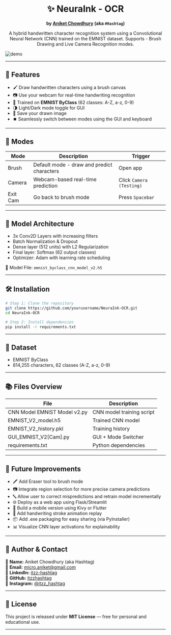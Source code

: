 <div align="center">
  
# ✨ NeuraInk - OCR

**by [Aniket Chowdhury](mailto:micro.aniket@gmail.com) (aka `#Hashtag`)**
</div>

<div align="center">  
A hybrid handwritten character recognition system using a Convolutional Neural Network (CNN) trained on the EMNIST dataset.
Supports - Brush Drawing and Live Camera Recognition modes.
</div>


![demo](https://user-images.githubusercontent.com/yourusername/yourdemoimage.gif) <!-- Replace with actual GIF or screenshot -->

---
## 📌 Features

- 🖌️ Draw handwritten characters using a brush canvas
- 📷 Use your webcam for real-time handwriting recognition
- 🤖 Trained on **EMNIST ByClass** (62 classes: A-Z, a-z, 0-9)
- 🌗 Light/Dark mode toggle for GUI
- 💾 Save your drawn image
- ⏹️ Seamlessly switch between modes using the GUI and keyboard

---

## 🎥 Modes

| Mode      | Description                                      | Trigger                     |
|-----------|--------------------------------------------------|-----------------------------|
| Brush     | Default mode - draw and predict characters       | Open app                    |
| Camera    | Webcam-based real-time prediction                | Click `Camera (Testing)`    |
| Exit Cam  | Go back to brush mode                            | Press `Spacebar`            |

---

## 🧠 Model Architecture

- 3x Conv2D Layers with increasing filters
- Batch Normalization & Dropout
- Dense layer (512 units) with L2 Regularization
- Final layer: Softmax (62 output classes)
- Optimizer: Adam with learning rate scheduling

📁 Model File: `emnist_byclass_cnn_model_v2.h5`

---

## 🛠 Installation

```bash
# Step 1: Clone the repository
git clone https://github.com/yourusername/NeuraInk-OCR.git
cd NeuraInk-OCR

# Step 2: Install dependencies
pip install -r requirements.txt
```
---

## 🧾 Dataset
- EMNIST ByClass
- 814,255 characters, 62 classes (A-Z, a-z, 0-9)

---

## 📚 Files Overview

| File                               | Description               |  
|------------------------------------|---------------------------|
| CNN Model EMNIST Model v2.py       | CNN model training script |
| EMNIST_V2_model.h5                 | Trained CNN model         |
| EMNIST_V2_history.pkl              | Training history          |
| GUI_EMNIST_V2[Cam].py              | GUI + Mode Switcher       |
| requirements.txt                   | Python dependencies       |

---

## 📌 Future Improvements

- 🖍️ Add Eraser tool to brush mode
- 📷 Integrate region selection for more precise camera predictions
- 🔤 Allow user to correct mispredictions and retrain model incrementally
- 🌐 Deploy as a web app using Flask/Streamlit
- 📱 Build a mobile version using Kivy or Flutter
- 🔁 Add handwriting stroke animation replay
- 📦 Add .exe packaging for easy sharing (via PyInstaller)
- 📊 Visualize CNN layer activations for explainability

---

## 👤 Author & Contact

👨 **Name:** Aniket Chowdhury (aka Hashtag)  
📧 **Email:** [micro.aniket@gmail.com](mailto:micro.aniket@gmail.com)  
💼 **LinkedIn:** [itzz-hashtag](https://www.linkedin.com/in/itzz-hashtag/)  
🐙 **GitHub:** [itzzhashtag](https://github.com/itzzhashtag)  
📸 **Instagram:** [@itzz_hashtag](https://instagram.com/itzz_hashtag)

---

## 📜 License

This project is released under **MIT License** — free for personal and educational use.

---

